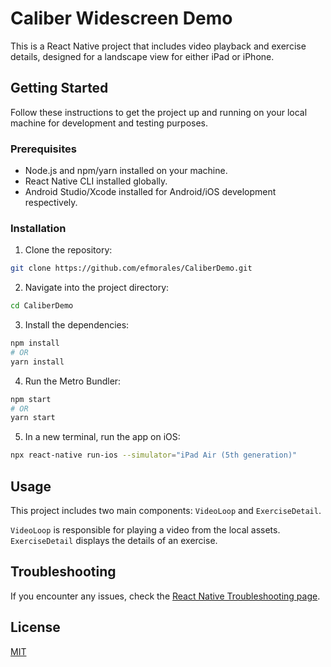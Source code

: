 # Caliber Widescreen Demo

This is a React Native project that includes video playback and exercise details, designed for a landscape view for either iPad or iPhone.

## Getting Started

Follow these instructions to get the project up and running on your local machine for development and testing purposes.

### Prerequisites

- Node.js and npm/yarn installed on your machine.
- React Native CLI installed globally.
- Android Studio/Xcode installed for Android/iOS development respectively.

### Installation

1. Clone the repository:
```bash
git clone https://github.com/efmorales/CaliberDemo.git
```

2. Navigate into the project directory:
```bash
cd CaliberDemo
```

3. Install the dependencies:
```bash
npm install
# OR
yarn install
```
4. Run the Metro Bundler:

```bash
npm start
# OR
yarn start
```
5. In a new terminal, run the app on iOS:

```bash
npx react-native run-ios --simulator="iPad Air (5th generation)"
```


## Usage

This project includes two main components: `VideoLoop` and `ExerciseDetail`.

`VideoLoop` is responsible for playing a video from the local assets. `ExerciseDetail` displays the details of an exercise.

## Troubleshooting

If you encounter any issues, check the [React Native Troubleshooting page](https://reactnative.dev/docs/troubleshooting).

## License

[MIT](https://choosealicense.com/licenses/mit/)